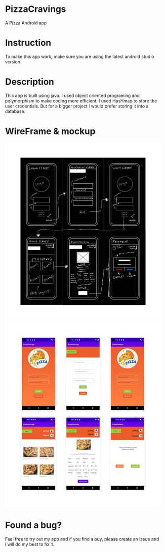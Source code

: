 # PizzaCravings
 A Pizza Android app

# Instruction
 To make this app work, make sure you are using the latest android studio version.

 # Description
 This app is built using java. I used object oriented programing and polymorphism to make coding more efficient. I used HasHmap to store the user credentials. But for a bigger project I would prefer storing it into a database.

 # WireFrame & mockup
 ![wire frame image][wireframe]
 ![mock up image][mockup]
 

 # Found a bug?
 Feel free to try out my app and if you find a buy, please create an issue and i will do my best to fix it.


 [wireframe]: img\wireframe.jpg
 [mockup]: img\mockup.jpg
